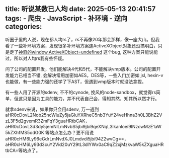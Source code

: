 title: 听说某数已人均
date: 2025-05-13 20:41:57
tags:
    - 爬虫
    - JavaScript
    - 补环境
    - 逆向
categories:
---
听圈子里的人说，现在都人均rs了，rs不再像20年那会那样，像一座大山。但我看了一些补环境方案，发现很多补环境方案连ActiveXObject对象还没搞明白，只是走了[神奇的window.ActiveXObject=undefined](http://program.robinjia.cc/2024/06/29/%E7%A5%9E%E5%A5%87%E7%9A%84window-ActiveXObject-undefined/) 这个bug, 这种方案只能说能过，所以对人均rs我有些怀疑。

问了公司的配置开发，他们能解决4代和5代，不能解决vmp版本。公司的配置开发能力已相当不错, 会解决常用加密如AES，DES等，一些入门加密如 jsl, hexin-v也能做，有一些能力强的还学了下AST，但遇到vmp版本时就没法拿捏。

有一些人用了开源的sdenv, 不不的cynode,  挽风的node-sandbox，就觉得rs简单，但这只是因为工具的能力，并不代表自己会，得知其然，知其所以然才行。

就拿sdenv来说，如果你只会用sdenv, 万一遇到 aHR0cDovL2Nob25ncWluZy5jaGluYXRheC5nb3YuY24veHhna3h0L3BhZ2VzL3F5d2gvemR3ZmFqY3guaHRtbCAK，aHR0cDovL3d3dy5jemNlLmNvbS5jbi9jbi9qeXNqL3lkanloei9INzcwMzE1aW5kZXhfMS5odG0K 等站点怎么办？更不用说aHR0cHM6Ly96eGdrLmNvdXJ0Lmdvdi5jbi94Z2wvCg==，aHR0cHM6Ly93d3cuY2Vid20uY29tL3dlYWx0aC9qZ2xjMzkvaW5kZXguaHRtbCA=等站点了。
